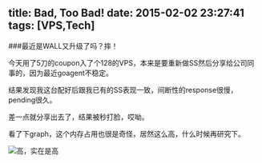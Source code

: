 title: Bad, Too Bad!
date: 2015-02-02 23:27:41
tags: [VPS,Tech]
---
###最近是WALL又升级了吗？摔！

今天用了5刀的coupon入了个128的VPS，本来是要重新做SS然后分享给公司同事的，因为最近goagent不稳定。

结果发现我这台配好后跟我已有的SS表现一致，间断性的response很慢，pending很久。

差一点就分享出去了，结果被秒打脸，哎呦。

看了下graph，这个内存占用也很是奇怪，居然这么高，什么时候再研究下。

![高，实在是高](http://ww2.sinaimg.cn/mw690/4031a60bgw1eovfief795j20fr0433zk.jpg)
